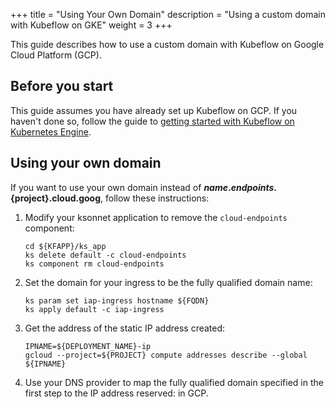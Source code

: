 +++
title = "Using Your Own Domain"
description = "Using a custom domain with Kubeflow on GKE"
weight = 3
+++

This guide describes how to use a custom domain with Kubeflow on Google Cloud 
Platform (GCP).

## Before you start

This guide assumes you have already set up Kubeflow on GCP. If you haven't done
so, follow the guide to 
[getting started with Kubeflow on Kubernetes Engine](/docs/started/getting-started-gke).

## Using your own domain

If you want to use your own domain instead of **${name}.endpoints.${project}.cloud.goog**, follow these instructions:

1. Modify your ksonnet application to remove the `cloud-endpoints` component:

    ```
    cd ${KFAPP}/ks_app
    ks delete default -c cloud-endpoints
    ks component rm cloud-endpoints
    ```

1. Set the domain for your ingress to be the fully qualified domain name:

    ```
    ks param set iap-ingress hostname ${FQDN}
    ks apply default -c iap-ingress
    ```

1. Get the address of the static IP address created:

    ```
    IPNAME=${DEPLOYMENT_NAME}-ip
    gcloud --project=${PROJECT} compute addresses describe --global ${IPNAME}
    ```

1. Use your DNS provider to map the fully qualified domain specified in the first step to the IP address reserved:
   in GCP.
